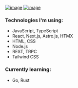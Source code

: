 [![image](https://img.shields.io/badge/peterszarvas94-0A66C2?logo=linkedin&logoColor=white)](https://www.linkedin.com/in/peterszarvas94/)
[![image](https://img.shields.io/badge/peterszarvas.hu-red?logo=internet-explorer&logoColor=white)](https://peterszarvas.hu)

### Technologies I'm using:
- JavaScript, TypeScript
- React, Next.js, Astro.js, HTMX
- HTML, CSS
- Node.js
- REST, TRPC
- Tailwind CSS

### Currently learning:
- Go, Rust
